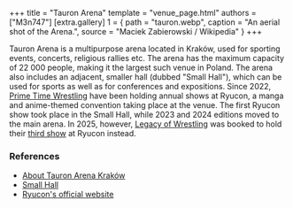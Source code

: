 +++
title = "Tauron Arena"
template = "venue_page.html"
authors = ["M3n747"]
[extra.gallery]
1 = { path = "tauron.webp", caption = "An aerial shot of the Arena.", source = "Maciek Zabierowski / Wikipedia" }
+++

Tauron Arena is a multipurpose arena located in Kraków, used for sporting events, concerts, religious rallies etc. The arena has the maximum capacity of 22&nbsp;000 people, making it the largest such venue in Poland.
The arena also includes an adjacent, smaller hall (dubbed "Small Hall"), which can be used for sports as well as for conferences and expositions.
Since 2022, [Prime Time Wrestling](@/o/ptw.md) have been holding annual shows at Ryucon, a manga and anime-themed convention taking place at the venue. The first Ryucon show took place in the Small Hall, while 2023 and 2024 editions moved to the main arena.
In 2025, however, [Legacy of Wrestling](@/o/low.md) was booked to hold their [third show](@/e/low/2025-07-11-low-3.md) at Ryucon instead.

### References

* [About Tauron Arena Kraków](https://www.tauronarenakrakow.pl/o-nas/)
* [Small Hall](https://www.tauronarenakrakow.pl/mala-hala/)
* [Ryucon's official website](https://ryucon.pl/)
